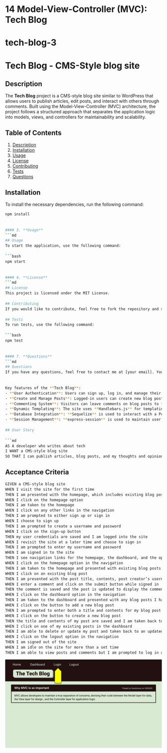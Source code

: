 # 14 Model-View-Controller (MVC): Tech Blog
# tech-blog-3

# Tech Blog - CMS-Style blog site

## Description

The **Tech Blog** project is a CMS-style blog site similar to WordPress that allows users to publish articles, edit posts, and interact with others through comments. Built using the Model-View-Controller (MVC) architecture, the project follows a structured approach that separates the application logic into models, views, and controllers for maintainability and scalability.

## Table of Contents
1. [Description](#description)
2. [Installation](#installation)
3. [Usage](#usage)
4. [License](#license)
5. [Contributing](#contributing)
6. [Tests](#tests)
7. [Questions](#questions)

## Installation
To install the necessary dependencies, run the following command:

```bash
npm install


#### 3. **Usage**
```md
## Usage
To start the application, use the following command:

```bash
npm start


#### 4. **License**
```md
## License
This project is licensed under the MIT License.

## Contributing
If you would like to contribute, feel free to fork the repository and submit a pull request.

## Tests
To run tests, use the following command:

```bash
npm test


#### 7. **Questions**
```md
## Questions
If you have any questions, feel free to contact me at [your email]. You can also find more of my work at [your GitHub profile](https://github.com/yeheyis1).


Key features of the **Tech Blog**:
- **User Authentication**: Users can sign up, log in, and manage their profiles securely.
- **Create and Manage Posts**: Logged-in users can create new blog posts, edit or delete their existing posts.
- **Commenting System**: Visitors can leave comments on blog posts to foster interaction between readers and authors.
- **Dynamic Templating**: The site uses **Handlebars.js** for templating, allowing dynamic rendering of content based on user interaction.
- **Database Integration**: **Sequelize** is used to interact with a PostgreSQL database to store user data, blog posts, and comments.
- **Session Management**: **express-session** is used to maintain user sessions and authentication states.

## User Story

```md
AS A developer who writes about tech
I WANT a CMS-style blog site
SO THAT I can publish articles, blog posts, and my thoughts and opinions
```

## Acceptance Criteria

```md
GIVEN a CMS-style blog site
WHEN I visit the site for the first time
THEN I am presented with the homepage, which includes existing blog posts if any have been posted; navigation links for the homepage and the dashboard; and the option to log in
WHEN I click on the homepage option
THEN I am taken to the homepage
WHEN I click on any other links in the navigation
THEN I am prompted to either sign up or sign in
WHEN I choose to sign up
THEN I am prompted to create a username and password
WHEN I click on the sign-up button
THEN my user credentials are saved and I am logged into the site
WHEN I revisit the site at a later time and choose to sign in
THEN I am prompted to enter my username and password
WHEN I am signed in to the site
THEN I see navigation links for the homepage, the dashboard, and the option to log out
WHEN I click on the homepage option in the navigation
THEN I am taken to the homepage and presented with existing blog posts that include the post title and the date created
WHEN I click on an existing blog post
THEN I am presented with the post title, contents, post creator’s username, and date created for that post and have the option to leave a comment
WHEN I enter a comment and click on the submit button while signed in
THEN the comment is saved and the post is updated to display the comment, the comment creator’s username, and the date created
WHEN I click on the dashboard option in the navigation
THEN I am taken to the dashboard and presented with any blog posts I have already created and the option to add a new blog post
WHEN I click on the button to add a new blog post
THEN I am prompted to enter both a title and contents for my blog post
WHEN I click on the button to create a new blog post
THEN the title and contents of my post are saved and I am taken back to an updated dashboard with my new blog post
WHEN I click on one of my existing posts in the dashboard
THEN I am able to delete or update my post and taken back to an updated dashboard
WHEN I click on the logout option in the navigation
THEN I am signed out of the site
WHEN I am idle on the site for more than a set time
THEN I am able to view posts and comments but I am prompted to log in again before I can add, update, or delete posts
```
![Animation cycles through signing into the app, clicking on buttons, and updating blog posts.](./public/Assets/image/14-mvc-homework-demo-01.gif)